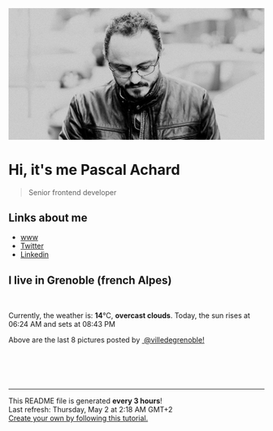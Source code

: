 ![Pascal Achard](./images/photo-pascal-achard.jpg)
# Hi, it's me Pascal Achard
> Senior frontend developer

## Links about me
- [www](https://www.pascal-achard.com)
- [Twitter](https://twitter.com/botmaster)
- [Linkedin](http://www.linkedin.com/in/pascal-achard)


## I live in Grenoble (french Alpes)
<img src="https://openweathermap.org/img/wn/04n@2x.png" alt="">

Currently, the weather is: **14**°C, **overcast clouds**.
Today, the sun rises at 06:24 AM and sets at 08:43 PM

Above are the last 8 pictures posted by <a href="https://www.instagram.com/villedegrenoble/" target="_blank"><img alt="" src="https://upload.wikimedia.org/wikipedia/commons/thumb/e/e7/Instagram_logo_2016.svg/1024px-Instagram_logo_2016.svg.png" width="20"/> @villedegrenoble!</a>

<p style="display: flex; flex-wrap: wrap; gap: 20px;">
        <img src="https://cdn1.picuki.com/hosted-by-instagram/q/0exhNuNYnjBGZDHIdN5WmL9I2PwkAQ9OKfhSQ7e71yJjMBhsLH6QvJA0mpCl6yRxIwVgFDeSYztj4ogjUVtSCz19OkfXSrSMTj1S76WaUu%7C%7CN1Dxk85Fmkbo3LXcbZnCt%7C%7CsArVQmYdSgIGaYDG7uo+qhT5aGuO1lQpTb9d7JGmC4E5ZObS6olhMF4pJ2Jg3Tt%7C%7C9k4Ki5e82wzJURmpNTfvGhYEaW+NMB166d1RbMCxMkA%7C%7C6nRlSaHEmw+Jj8uR3agtIj+kOYA2BXxQRMM1jWGaqRjHhsVr0O8n0cIu50%7C%7CzoCmOdBM9s9psvDAbUcmfk0tpBdszcPwwmXEb1+q3kBaxl%7C%7CYx6rsX+QL97rUAKezce7+4Sv5d5%7C%7C6LehheXFdLeuTAHuZc9H4VYValYkYUa0I2FbooFaCVbbW1UJ9LTNfljWNFbkkRfOO%7C%7CLm89GHbjm2gpSUwheSrKJ1G8Q96x9+Ouhx2bjrJAJUZbWeOiQh7NJh%7C%7Cf733jZfQNrBAG0ZTaA==.jpeg" alt="" width="200"/>
        <img src="https://cdn1.picuki.com/hosted-by-instagram/q/0exhNuNYnjBGZDHIdN5WmL9I2PwkAQ9OKfhSQ7e71yJjMBhsLH6QvJA0mpCj4yRwKg5lHDeVeSBk4IsjWF1QCVMVP0PaTbGBST9W6KyaUuigvDFh%7C%7CJZkkbk9Ln0WZXOn88EuUWWpNWwSDv5PHL%7C%7Clo7gX5v%7C%7CsbCgEpjuSKrVCkGZTjse3TO9%7C%7C2pYf5%7C%7CHSv1izv9QpcmkazXgpdAd4+pvlpDk1VOCtO8BnsaBwVLYBxMEM7vm8yWjpX2skeiB4FTObtMXPmvpFui3rSzY57zz2F%7C%7Cl9EEIdvlqztEsBhI8+ur32JKdEic9vuo7BS0FTD19Bj1JrlJngtgz8OWP5yGFz4kHyhLCycKNx68C2KvvABYvW7SfhY5bSBYNtfn9WB%7C%7CXgZkaJMNGQPedT25hjMdZchQ3iySGEQp7YkR9%7C%7CXGFyonKECc8mFa7JlP38pzHvjD6xsw4%7C%7CzZS5KOYIng==.jpeg" alt="" width="200"/>
        <img src="https://cdn1.picuki.com/hosted-by-instagram/q/0exhNuNYnjBGZDHIdN5WmL9I2PwkAQ9OKfhSQ7e71yJjMBhsLH6QvJA0mpCl6yRxIwVgFDeSYztj4o8sUVRUDj19OkHeQLeKTjpc76ibVezN0j1m9ZZpl7wzL3UdbHGr8cAvUwmYdSgIGaYDG7uo+qhT5aGuO1lQpzaEW+oR9z5G7MqqS7Z0zYMh7+yBiU7zudZ8dXNM%7C%7CGpvIksrptOUpD8eGsv+MfF3pLUqF+dVzPgL6NDhkyblKGc6VEhkIBuP97rwyOUtkyTPTBhprlDhQq02cm0xsAS45wEQk60PqcOhN48wjrNt96nQc2UGXGRumB9ricmQjQ6cRmqqxW12yDP+9pLiXNof8rv6DOqwZJ666GSTSv+MWbhPXy1CVbrZWwKMcMqXAet6npNhRMl2hGmg9h++YqbX8kB0JWN6tzWNNp9ibNa67q6e8W+AtDKk8VUa1sO+JuUKmwl70+Svrzl1ekPVDMwSYzaFjAR0.jpeg" alt="" width="200"/>
        <img src="https://cdn1.picuki.com/hosted-by-instagram/q/0exhNuNYnjBGZDHIdN5WmL9I2PwkAQ9OKfhSQ7e71yJjMBhsLH6QvJA0mpCl6yRxIwVgFDeSYztj4o8jUF9YCj19OkHdSbWKSDZV6qqQUOvN2jRn%7C%7CZVnlLc3LXcYZH6o%7C%7CsIrXAmYdSgIGaYDG7uo+qhT5aGuO1lQpzb9d7JGmC4E5ZPiZ6x29Zk0v6uJk1%7C%7Ck7JYwKXNM+243dhtl85PcpDtEWvbzNsA6q6RjAIgCifgG6vuzynXoV1IkeFFxHzPC65vwtOhbnA%7C%7CDQxQJrGqJUa4dd11JvkP9shI8760BudShZJpM+N8ZkObUT2RaCCE+4R1pr5e8lCvIV2usxh5%7C%7C2U2C7LmQItMCl4LeL8KKeMHAnAz0aeDzNf4feT9cJLKEHlzfIqL7Uo5WntYfTMdv0X+j9zGHIbLn5h9aNCRC1wySXagmGvGPyZqb%7C%7CHn0hDOnrAMxx5ySb+VfmFBatMqItFAtKiSXJp0ZfQvY2m8xG9odKbyby8qC.jpeg" alt="" width="200"/>
        <img src="https://cdn1.picuki.com/hosted-by-instagram/q/0exhNuNYnjBGZDHIdN5WmL9I2PwkAQ9OKfhSQ7e71yJjMBhsLH6QvJA0mpCl6yRxIwVgFDeSYztj4ogtUFVUDT19OkHeQLyNTD1Q5qycUe3N1DJm85Jnl7gwKXwbZXWt8sckVQmYdSgIGaYDG7uo+qhT5aGuO1lQpzb9d7JGmC4E5ZPiZ6x29Zk0v6uJk1%7C%7Ck7JYwKXNM+243dhtl85PcpDtEWvbzNsA6q6RjAIgCifgG6vuzynXoV1IkeFFxHzPCtY+ZmOpXnRLfegQJrGqJUa4dfwEL0Hj9shI8760BudShZJpM+N8ZkObUT2RaCCE+4R1pr5e8lCvIV2usxh5%7C%7C2U2C7IeYJtASi8bfAcqHe8HY2wz0T6bwJf4feT9cJLKEHlzfIqL7Uo5WntYfTMdv0Xyv+1+wTprc8BB6FWRH2yCtAcV5FvTQ8J6G0XX82j7WkgwXwsaNb5EJ3FFatMqItFAtKivjIekYfQvY2m8xG9odKbyby8qC.jpeg" alt="" width="200"/>
        <img src="https://cdn1.picuki.com/hosted-by-instagram/q/0exhNuNYnjBGZDHIdN5WmL9I2PwkAQ9OKfhSQ7e71yJjMBhsLH6QvJA0mpCj4yRwKg5lHDeVeSBk4IsqUFRYCFsVO03XSLeKRDpX7KidVOyrvDNl9pBpl7Y0L3IbYn6r9McoUmGpNWwSDv5PHL%7C%7Clo79UvOa0LGFq8zCXW%7C%7CdEnGZK55f0Z7F9mt9wuuS4jkja45BsLTNZ5momNkgl7NvTryxYDrmhfMh6pO9xRLQIhIkL7vuopCu7Lm4rbzMvR2PZhYXCoOELhn7gcTES0WOMU%7C%7CwECn1JinutsDEWgYsbqsOnMIAw+NEJ4KOHW0Qmfk1K4Rdtksnq2naLYWeW3EJRy2XsybaoL9M8i8TeAcbMe8HI2w%7C%7CkW6bzILAcc3AEUtH3Fgz4ZaaSSZoUlYhNS7UbkVG9rVbtS5Hy%7C%7CiVeUTtdu2aFJJ4lQcnK%7C%7COKRpiHEl2mYrg8tgeGeTptl0G5yyu642yoja12ACs0SbWKFgQF6S44GTrDLoY3db7UaSkBSat8=.jpeg" alt="" width="200"/>
        <img src="https://cdn1.picuki.com/hosted-by-instagram/q/0exhNuNYnjBGZDHIdN5WmL9I2PwkAQ9OKfhSQ7e71yJjMBhsLH6QvJA0mpCj4yRwKg5lHDeVeSBk4IstVF9RCVQVPUTcQbyOSzpX6a6YVuqq0lpi%7C%7CZNlkro1JXcWYner8cApUm%7C%7CEBCxWFOkXULjh7uZE+OXqbjYbpzOaNKpDmG4CsPygS7Y4wIEn3afU1XT2vdBhPGseolQyLBlm8oWclTQJY%7C%7Czkb8d6trV2QaUNh4kD4ur4yXf1QCMsdW8wETKcvoWPkesXwxzmdwo7+nX6FvluaXMQgmq0vxVs44Aaq5aVeb547aYJ5qv5WmEiXkM5swwolZCwygLiWTGqj1Rw4kHy4%7C%7CWycfx78dilY%7C%7CyVCIu58wDGT+DHILIaSVc9OMnTBw%7C%7CUNbimHpxuh4xHH%7C%7CdB5FSHxC6EUpXk2Sl0FyZMpQXNA5ctFavOl4mAoSKWvTONnxQylJHjeeAJnAg=.jpeg" alt="" width="200"/>
        <img src="https://cdn1.picuki.com/hosted-by-instagram/q/0exhNuNYnjBGZDHIdN5WmL9I2PwkAQ9OKfhSQ7e71yJjMBhsLH6QvJA0mpCl6yRxIwVgFDeSYztj4YIrVVRUCD19OUDZTbCOSj9U7q6dVOzN1Ddi8p9gk700KHUaZ3eo8MIpUgmYdSgIGaYDG7uo+qhT5aGuO1lQpTb9d7JGmC4E5ZObS6olhMF4pJ2Jg3Tt%7C%7C9k4Ki5e82wzJURmpNTfvGhYEaW+NMB166d1RbMCxMkA%7C%7C6nRlSaHEmw+Jj8uRHagtIj+kOYA2BXsIwNoy06iYKc0HhsVr0O8khNnuoI9zoCmOdBM9s9psvDAbUcmfk0tpBdszcPwwmXEb1+q3kBaxl%7C%7CYx6rsX+QL97jqBKazX9Dz4QXpPJzUOe9ieVMYLd2TAHuZc9H4VYValYkYUa0I2FbooFaCVbbVyjxnABFkrD+vGIJKVfK5yJqCyCLYlBuxsgMPsv6wbp9oyXBipvq43xEoSDrJAJUZbWeB%7C%7C3V7N5h%7C%7Cf733jZfQNrBAG0ZTaA==.jpeg" alt="" width="200"/>
</p>

------------
<p>This README file is generated <b>every 3 hours</b>!
    <br />Last refresh: Thursday, May 2 at 2:18 AM GMT+2
    <br /><a href="https://medium.com/@th.guibert/how-to-create-a-self-updating-readme-md-for-your-github-profile-f8b05744ca91">Create your own by following this tutorial.</a>
</p>
<p><a href="https://github.com/botmaster/botmaster/actions/workflows/main.yaml"><img alt="" src="https://github.com/botmaster/botmaster/actions/workflows/main.yaml/badge.svg" /></a></p>

